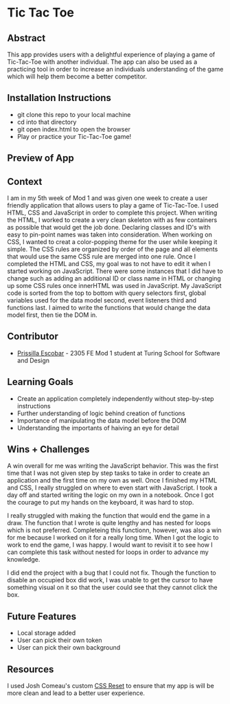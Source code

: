 # Tic Tac Toe

## Abstract
This app provides users with a delightful experience of playing a game of Tic-Tac-Toe with another individual. The app can also be used as a practicing tool in order to increase an individuals understanding of the game which will help them become a better competitor. 

## Installation Instructions
- git clone this repo to your local machine
- cd into that directory
- git open index.html to open the browser
- Play or practice your Tic-Tac-Toe game!

## Preview of App

## Context
I am in my 5th week of Mod 1 and was given one week to create a user friendly application that allows users to play a game of Tic-Tac-Toe. I used HTML, CSS and JavaScript in order to complete this project. When writing the HTML, I worked to create a very clean skeleton with as few containers as possible that would get the job done. Declaring classes and ID's with easy to pin-point names was taken into consideration. When working on CSS, I wanted to creat a color-popping theme for the user while keeping it simple. The CSS rules are organized by order of the page and all elements that would use the same CSS rule are merged into one rule. Once I completed the HTML and CSS, my goal was to not have to edit it when I started working on JavaScript. There were some instances that I did have to change such as adding an additional ID or class name in HTML or changing up some CSS rules once innerHTML was used in JavaScript. My JavaScript code is sorted from the top to bottom with query selectors first, global variables used for the data model second, event listeners third and functions last. I aimed to write the functions that would change the data model first, then tie the DOM in.

## Contributor
- [Prissilla Escobar](https://github.com/prissilla-escobar) - 2305 FE Mod 1 student at Turing School for Software and Design

## Learning Goals
- Create an application completely independently without step-by-step instructions
- Further understanding of logic behind creation of functions
- Importance of manipulating the data model before the DOM
- Understanding the importants of haiving an eye for detail

## Wins + Challenges
A win overall for me was writing the JavaScript behavior. This was the first time that I was not given step by step tasks to take in order to create an application and the first time on my own as well. Once I finished my HTML and CSS, I really struggled on where to even start with JavaScript. I took a day off and started writing the logic on my own in a notebook. Once I got the courage to put my hands on the keyboard, it was hard to stop.

I really struggled with making the function that would end the game in a draw. The function that I wrote is quite lengthy and has nested for loops which is not preferred. Completeing this functionn, however, was also a win for me because I worked on it for a really long time. When I got the logic to work to end the game, I was happy. I would want to revisit it to see how I can complete this task without nested for loops in order to advance my knowledge.

I did end the project with a bug that I could not fix. Though the function to disable an occupied box did work, I was unable to get the cursor to have something visual on it so that the user could see that they cannot click the box.

## Future Features
- Local storage added
- User can pick their own token
- User can pick their own background

## Resources
I used Josh Comeau's custom [CSS Reset](https://www.joshwcomeau.com/css/custom-css-reset/) to ensure that my app is will be more clean and lead to a better user experience.